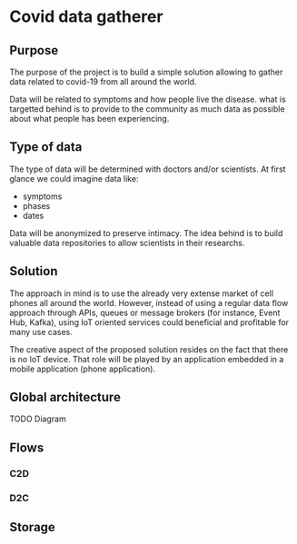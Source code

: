 # Covid data gatherer

## Purpose
The purpose of the project is to build a simple solution allowing to gather data related to covid-19 from all around the world.

Data will be related to symptoms and how people live the disease.
what is targetted behind is to provide to the community as much data as possible about what people has been experiencing.

## Type of data
The type of data will be determined with doctors and/or scientists.
At first glance we could imagine data like:
 - symptoms
 - phases
 - dates

Data will be anonymized to preserve intimacy.
The idea behind is to build valuable data repositories to allow scientists in their researchs.


## Solution
The approach in mind is to use the already very extense market of cell phones all around the world.
However, instead of using a regular data flow approach through APIs, queues or message brokers (for instance, Event Hub, Kafka), using IoT oriented services could beneficial and profitable for many use cases.

The creative aspect of the proposed solution resides on the fact that there is no IoT device. That role will be played by an application embedded in a mobile application (phone application).


## Global architecture
TODO Diagram

## Flows
### C2D

### D2C

## Storage


